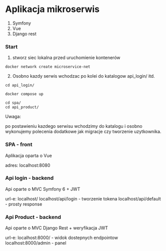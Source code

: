 # Aplikacja mikroserwis

1. Symfony 
2. Vue
3. Django rest

### Start

1. stworz siec lokalna przed uruchomienie kontenerów

```
docker network create microservice-net
```

2. Osobno kazdy serwis wchodzac po kolei do katalogow api_login/ itd.

```
cd api_login/

docker compose up

cd spa/ 
cd api_product/
```

Uwaga: 

po postawieniu kazdego serwisu wchodzimy do katalogu i osobno wykonujemy polecenia dodatkowe
jak migracje czy tworzenie uzytkownika.

### SPA - front

Aplikacja oparta o Vue

adres: localhost:8080

### Api login - backend

Api oparte o MVC Symfony 6 + JWT

url-e:
localhost/
localhost/api/login - tworzenie tokena
localhost/api/default - prosty response


### Api Product - backend

Api oparte o MVC Django Rest + weryfikacja JWT

url-e:
localhost:8000/ - widok dostepnych endpointow
localhost:8000/admin - panel 






